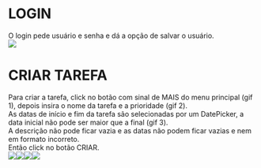 # LOGIN
O login pede usuário e senha e dá a opção de salvar o usuário.
<br/>
![](app/gifs/login.gif)
# CRIAR TAREFA
Para criar a tarefa, click no botão com sinal de MAIS do menu principal (gif 1), depois insira o nome da tarefa e a prioridade (gif 2).<br/>
As datas de início e fim da tarefa são selecionadas por um DatePicker, a data inicial não pode ser maior que a final (gif 3).<br/>
A descrição não pode ficar vazia e as datas não podem ficar vazias e nem em formato incorreto.<br/>
Então click no botão CRIAR.
<br/>
![](app/gifs/task_create1.gif)![](app/gifs/task_create2.gif)![](app/gifs/task_create3.gif)![](app/gifs/task_create4.gif)